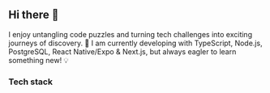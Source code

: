 ## Hi there 👋

I enjoy untangling code puzzles and turning tech challenges into exciting journeys of discovery. 🧩
I am currently developing with TypeScript, Node.js, PostgreSQL, React Native/Expo & Next.js, but always eagler to learn something new! 💡

### Tech stack

<!--
**juditla/juditla** is a ✨ _special_ ✨ repository because its `README.md` (this file) appears on your GitHub profile.

Here are some ideas to get you started:

- 🔭 I’m currently working on ...
- 🌱 I’m currently learning ...
- 👯 I’m looking to collaborate on ...
- 🤔 I’m looking for help with ...
- 💬 Ask me about ...
- 📫 How to reach me: ...
- 😄 Pronouns: ...
- ⚡ Fun fact: ...
-->
